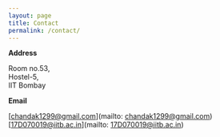 ```yaml
---
layout: page
title: Contact
permalink: /contact/
---
```


**Address**

Room no.53,<br/>
Hostel-5,<br/>
IIT Bombay

**Email**

[chandak1299@gmail.com](mailto: chandak1299@gmail.com)<br/>
[17D070019@iitb.ac.in](mailto: 17D070019@iitb.ac.in)

